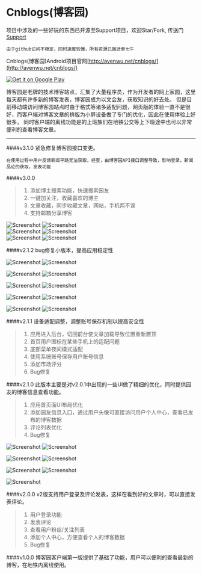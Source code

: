 Cnblogs(博客园)
=======

项目中涉及的一些好玩的东西已开源至Support项目，欢迎Star/Fork, 传送门[Support](https://github.com/avenwu/support)

	由于github访问不稳定，同时速度较慢，所有资源已搬迁至七牛

Cnblogs(博客园)Android项目官网[http://avenwu.net/cnblogs/](http://avenwu.net/cnblogs/)  

[![Get it on Google Play](http://www.android.com/images/brand/get_it_on_play_logo_small.png)](https://play.google.com/store/apps/details?id=com.avenwu.cnblogs)

博客园是老牌的技术博客站点，汇集了大量程序员，作为开发者的网上家园，这里每天都有许多新的博客发表，博客园成为以文会友，获取知识的好去处。
但是目前移动端访问博客园站点时由于格式等诸多适配问题，网页版的体验一直不是很好，而客户端对博客文章的排版为小屏设备做了专门的优化，因此在使用体验上好很多，
同时客户端的离线功能是的上班族们在地铁公交等上下班途中也可以非常便利的查看博客文章。


----------
####v3.1.0
紧急修复博客园接口变更。

    在使用过程中用户反馈新闻平路无法获取，经查，由博客园API接口调整导致，影响登录，新闻品论的获取，发表功能

####v3.0.0

>1. 添加博主搜素功能，快速搜索园友
>2. 一键加关注，收藏喜欢的博主
>3. 文章收藏，同步收藏文章，网站，手机两不误
>4. 支持邮箱分享博客

![Screenshot](http://7u2jir.com1.z0.glb.clouddn.com/v3.0.0/screenshot-v3.0.0-1.png)
![Screenshot](http://7u2jir.com1.z0.glb.clouddn.com/v3.0.0/screenshot-v3.0.0-2.png)  
![Screenshot](http://7u2jir.com1.z0.glb.clouddn.com/v3.0.0/screenshot-v3.0.0-3.png)
![Screenshot](http://7u2jir.com1.z0.glb.clouddn.com/v3.0.0/screenshot-v3.0.0-4.png)  
![Screenshot](http://7u2jir.com1.z0.glb.clouddn.com/v3.0.0/screenshot-v3.0.0-5.png)
![Screenshot](http://7u2jir.com1.z0.glb.clouddn.com/v3.0.0/screenshot-v3.0.0-6.png)

####v2.1.2
bug修复小版本，提高应用稳定性  

![Screenshot](http://7u2jir.com1.z0.glb.clouddn.comv2.1.2/screenshot-v2.1.2-1.png)
![Screenshot](http://7u2jir.com1.z0.glb.clouddn.com/v2.1.2/screenshot-v2.1.2-2.png)

![Screenshot](http://7u2jir.com1.z0.glb.clouddn.com/v2.1.2/screenshot-v2.1.2-3.png)
![Screenshot](http://7u2jir.com1.z0.glb.clouddn.com/v2.1.2/screenshot-v2.1.2-4.png)

![Screenshot](http://7u2jir.com1.z0.glb.clouddn.com/v2.1.2/screenshot-v2.1.2-5.png)
![Screenshot](http://7u2jir.com1.z0.glb.clouddn.com/v2.1.2/screenshot-v2.1.2-6.png)

![Screenshot](http://7u2jir.com1.z0.glb.clouddn.com/v2.1.2/screenshot-v2.1.2-7.png)
![Screenshot](http://7u2jir.com1.z0.glb.clouddn.com/v2.1.2/screenshot-v2.1.2-8.png)

![Screenshot](http://7u2jir.com1.z0.glb.clouddn.com/v2.1.2/screenshot-v2.1.2-9.png)
![Screenshot](http://7u2jir.com1.z0.glb.clouddn.com/v2.1.2/screenshot-v2.1.2-10.png)

####v2.1.1
设备适配调整，调整账号保存机制以提高安全性

>1. 应用进入后台，切回前台使文章加载导致位置重新置顶
>2. 首页用户图标在某些手机上的适配问题
>3. 底部菜单夜间模式适配
>4. 使用系统账号保存用户账号信息
>5. 添加市场评分
>6. Bug修复

####v2.1.0
此版本主要是对v2.0.1中出现的一些UI做了精细的优化，同时提供园友的博客信息查看功能。
>1. 应用首页面UI布局优化
>2. 添加园友信息入口，通过用户头像可直接访问用户个人中心，查看已发布的博客数据
>3. 评论列表优化
>4. Bug修复

![Screenshot](http://7u2jir.com1.z0.glb.clouddn.com/v2.1.0/screenshot-v2.1.0-1.png)
![Screenshot](http://7u2jir.com1.z0.glb.clouddn.com/v2.1.0/screenshot-v2.1.0-2.png)

![Screenshot](http://7u2jir.com1.z0.glb.clouddn.com/v2.1.0/screenshot-v2.1.0-3.png)
![Screenshot](http://7u2jir.com1.z0.glb.clouddn.com/v2.1.0/screenshot-v2.1.0-4.png)

![Screenshot](http://7u2jir.com1.z0.glb.clouddn.com/v2.1.0/screenshot-v2.1.0-5.png)
![Screenshot](http://7u2jir.com1.z0.glb.clouddn.com/v2.1.0/screenshot-v2.1.0-6.png)

![Screenshot](http://7u2jir.com1.z0.glb.clouddn.com/v2.1.0/screenshot-v2.1.0-7.png)

####v2.0.0
v2版支持用户登录及评论发表，这样在看到好的文章时，可以直接发表评论。
>1. 用户登录功能
>2. 发表评论
>3. 查看用户粉丝/关注列表
>4. 添加个人中心，方便查看个人的博客数据
>5. Bug修复

####v1.0.0
博客园客户端第一版提供了基础了功能，用户可以便利的查看最新的博客，在地铁内离线使用。
